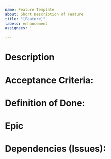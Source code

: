 ```yaml
---
name: Feature Template
about: Short Description of Feature
title: "[Feature]"
labels: enhancement
assignees: ''

---
```


# Description

# Acceptance Criteria:


# Definition of Done:


# Epic


# Dependencies (Issues):
